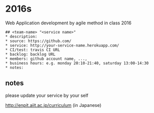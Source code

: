 # 2016s

Web Application development by agile method in class 2016

```
## <team-name> "<service name>"
* description:
* source: https://github.com/
* service: http://your-service-name.herokuapp.com/
* CI/test: travis CI URL
* backlog: backlog URL
* members: github account name, ...,
* business hours: e.g. monday 20:10-21:40, saturday 13:00-14:30
* notes:
```

## notes

please update your service by your self

http://enpit.aiit.ac.jp/curriculum (in Japanese)

